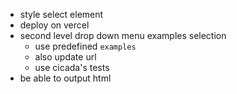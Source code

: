 - style select element
- deploy on vercel
- second level drop down menu examples selection
  - use predefined `examples`
  - also update url
  - use cicada's tests
- be able to output html
